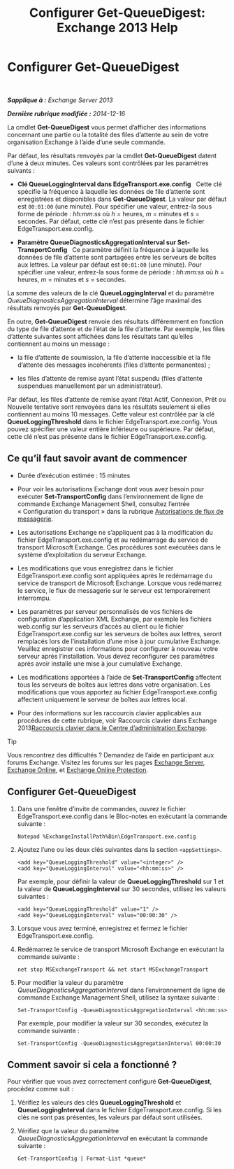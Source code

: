 ﻿---
title: 'Configurer Get-QueueDigest: Exchange 2013 Help'
TOCTitle: Configurer Get-QueueDigest
ms:assetid: f730c520-4ba5-4a15-8846-132bff500bb8
ms:mtpsurl: https://technet.microsoft.com/fr-fr/library/Dn505733(v=EXCHG.150)
ms:contentKeyID: 59634348
ms.date: 05/23/2018
mtps_version: v=EXCHG.150
ms.translationtype: MT
---

# Configurer Get-QueueDigest

 

_**Sapplique à :** Exchange Server 2013_

_**Dernière rubrique modifiée :** 2014-12-16_

La cmdlet **Get-QueueDigest** vous permet d’afficher des informations concernant une partie ou la totalité des files d’attente au sein de votre organisation Exchange à l’aide d’une seule commande.

Par défaut, les résultats renvoyés par la cmdlet **Get-QueueDigest** datent d’une à deux minutes. Ces valeurs sont contrôlées par les paramètres suivants :

  - **Clé QueueLoggingInterval dans EdgeTransport.exe.config**   Cette clé spécifie la fréquence à laquelle les données de file d’attente sont enregistrées et disponibles dans **Get-QueueDigest**. La valeur par défaut est `00:01:00` (une minute). Pour spécifier une valeur, entrez-la sous forme de période : *hh:mm:ss* où *h* = heures, *m* = minutes et *s* = secondes. Par défaut, cette clé n’est pas présente dans le fichier EdgeTransport.exe.config.

  - **Paramètre QueueDiagnosticsAggregationInterval sur Set-TransportConfig**   Ce paramètre définit la fréquence à laquelle les données de file d’attente sont partagées entre les serveurs de boîtes aux lettres. La valeur par défaut est `00:01:00` (une minute). Pour spécifier une valeur, entrez-la sous forme de période : *hh:mm:ss* où *h* = heures, *m* = minutes et *s* = secondes.

La somme des valeurs de la clé **QueueLoggingInterval** et du paramètre *QueueDiagnosticsAggregationInterval* détermine l’âge maximal des résultats renvoyés par **Get-QueueDigest**.

En outre, **Get-QueueDigest** renvoie des résultats différemment en fonction du type de file d’attente et de l’état de la file d’attente. Par exemple, les files d’attente suivantes sont affichées dans les résultats tant qu’elles contiennent au moins un message :

  - la file d’attente de soumission, la file d’attente inaccessible et la file d’attente des messages incohérents (files d’attente permanentes) ;

  - les files d’attente de remise ayant l’état suspendu (files d’attente suspendues manuellement par un administrateur).

Par défaut, les files d’attente de remise ayant l’état Actif, Connexion, Prêt ou Nouvelle tentative sont renvoyées dans les résultats seulement si elles contiennent au moins 10 messages. Cette valeur est contrôlée par la clé **QueueLoggingThreshold** dans le fichier EdgeTransport.exe.config. Vous pouvez spécifier une valeur entière inférieure ou supérieure. Par défaut, cette clé n’est pas présente dans le fichier EdgeTransport.exe.config.

## Ce qu’il faut savoir avant de commencer

  - Durée d’exécution estimée : 15 minutes

  - Pour voir les autorisations Exchange dont vous avez besoin pour exécuter **Set-TransportConfig** dans l’environnement de ligne de commande Exchange Management Shell, consultez l’entrée « Configuration du transport » dans la rubrique [Autorisations de flux de messagerie](mail-flow-permissions-exchange-2013-help.md).

  - Les autorisations Exchange ne s’appliquent pas à la modification du fichier EdgeTransport.exe.config et au redémarrage du service de transport Microsoft Exchange. Ces procédures sont exécutées dans le système d’exploitation du serveur Exchange.

  - Les modifications que vous enregistrez dans le fichier EdgeTransport.exe.config sont appliquées après le redémarrage du service de transport de Microsoft Exchange. Lorsque vous redémarrez le service, le flux de messagerie sur le serveur est temporairement interrompu.

  - Les paramètres par serveur personnalisés de vos fichiers de configuration d’application XML Exchange, par exemple les fichiers web.config sur les serveurs d’accès au client ou le fichier EdgeTransport.exe.config sur les serveurs de boîtes aux lettres, seront remplacés lors de l’installation d’une mise à jour cumulative Exchange. Veuillez enregistrer ces informations pour configurer à nouveau votre serveur après l’installation. Vous devez reconfigurer ces paramètres après avoir installé une mise à jour cumulative Exchange.

  - Les modifications apportées à l’aide de **Set-TransportConfig** affectent tous les serveurs de boîtes aux lettres dans votre organisation. Les modifications que vous apportez au fichier EdgeTransport.exe.config affectent uniquement le serveur de boîtes aux lettres local.

  - Pour des informations sur les raccourcis clavier applicables aux procédures de cette rubrique, voir Raccourcis clavier dans Exchange 2013[Raccourcis clavier dans le Centre d’administration Exchange](keyboard-shortcuts-in-the-exchange-admin-center-exchange-online-protection-help.md).

> [!TIP]
> Vous rencontrez des difficultés ? Demandez de l’aide en participant aux forums Exchange. Visitez les forums sur les pages <a href="https://go.microsoft.com/fwlink/p/?linkid=60612">Exchange Server</a>, <a href="https://go.microsoft.com/fwlink/p/?linkid=267542">Exchange Online</a>, et <a href="https://go.microsoft.com/fwlink/p/?linkid=285351">Exchange Online Protection</a>.


## Configurer Get-QueueDigest

1.  Dans une fenêtre d’invite de commandes, ouvrez le fichier EdgeTransport.exe.config dans le Bloc-notes en exécutant la commande suivante :
    
        Notepad %ExchangeInstallPath%Bin\EdgeTransport.exe.config

2.  Ajoutez l’une ou les deux clés suivantes dans la section `<appSettings>`.
    
        <add key="QueueLoggingThreshold" value="<integer>" />
        <add key="QueueLoggingInterval" value="<hh:mm:ss>" />
    
    Par exemple, pour définir la valeur de **QueueLoggingThreshold** sur 1 et la valeur de **QueueLoggingInterval** sur 30 secondes, utilisez les valeurs suivantes :
    
        <add key="QueueLoggingThreshold" value="1" />
        <add key="QueueLoggingInterval" value="00:00:30" />

3.  Lorsque vous avez terminé, enregistrez et fermez le fichier EdgeTransport.exe.config.

4.  Redémarrez le service de transport Microsoft Exchange en exécutant la commande suivante :
    
        net stop MSExchangeTransport && net start MSExchangeTransport

5.  Pour modifier la valeur du paramètre *QueueDiagnosticsAggregationInterval* dans l’environnement de ligne de commande Exchange Management Shell, utilisez la syntaxe suivante :
    
        Set-TransportConfig -QueueDiagnosticsAggregationInterval <hh:mm:ss>
    
    Par exemple, pour modifier la valeur sur 30 secondes, exécutez la commande suivante :
    
        Set-TransportConfig -QueueDiagnosticsAggregationInterval 00:00:30

## Comment savoir si cela a fonctionné ?

Pour vérifier que vous avez correctement configuré **Get-QueueDigest**, procédez comme suit :

1.  Vérifiez les valeurs des clés **QueueLoggingThreshold** et **QueueLoggingInterval** dans le fichier EdgeTransport.exe.config. Si les clés ne sont pas présentes, les valeurs par défaut sont utilisées.

2.  Vérifiez que la valeur du paramètre *QueueDiagnosticsAggregationInterval* en exécutant la commande suivante :
    
        Get-TransportConfig | Format-List *queue*

